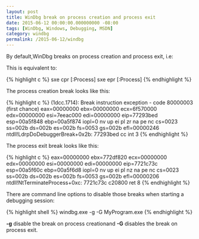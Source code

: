 ```yaml
---
layout: post
title: WinDbg break on process creation and process exit
date: 2015-06-12 00:00:00.000000000 -08:00
tags: [WinDbg, Windows, Debugging, MSDN]
category: windbg
permalink: /2015-06-12/windbg
---
```


By default,WinDbg breaks on process creation and process exit, i.e:

This is equivalent to:


{% highlight c %}
sxe cpr [:Process] 
sxe epr [:Process]
{% endhighlight %}


The process creation break looks like this:


{% highlight c %}
(1dcc.1714): Break instruction exception - code 80000003 (first chance)
eax=00000000 ebx=00000000 ecx=6f570000 edx=00000000 esi=7eeac000 edi=00000000
eip=77293bed esp=00a5f848 ebp=00a5f874 iopl=0         nv up ei pl zr na pe nc
cs=0023  ss=002b  ds=002b  es=002b  fs=0053  gs=002b             efl=00000246
ntdll!LdrpDoDebuggerBreak+0x2b:
77293bed cc              int     3
{% endhighlight %}


The process exit break looks like this:


{% highlight c %}
eax=00000000 ebx=772df820 ecx=00000000 edx=00000000 esi=00000000 edi=00000000
eip=7721c73c esp=00a5f60c ebp=00a5f6d8 iopl=0         nv up ei pl nz na pe nc
cs=0023  ss=002b  ds=002b  es=002b  fs=0053  gs=002b             efl=00000206
ntdll!NtTerminateProcess+0xc:
7721c73c c20800          ret     8
{% endhighlight %}


There are command line options to disable those breaks when starting a debugging session:

{% highlight shell %}
windbg.exe -g -G MyProgram.exe
{% endhighlight %}

**-g** disable the break on process creationand **-G** disables the break on process exit.




[msdn_json]: https://msdn.microsoft.com/en-us/library/windows/apps/xaml/hh770289.aspx

